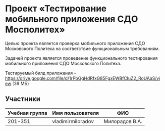 <h1>Проект «Тестирование мобильного приложения СДО Мосполитех»</h1>

Целью проекта является проверка мобильного приложения СДО Московского Политеха на соответствие функциональным требованиям.

Задачей проекта является проведение функционального тестирования мобильного приложения СДО Московского Политеха.

Тестируемый билд приложения - https://drive.google.com/file/d/1rPbGgHdRfxG85FgxEWBfCIuZ2_RoUAaS/view (36 МБ)

<h2>Участники</h2>

| Учебная группа | Имя пользователя | ФИО |
| ------------- | ------------- | ------------- |
| 201-351 | vladimirmiloradov | Милорадов В.А. |
